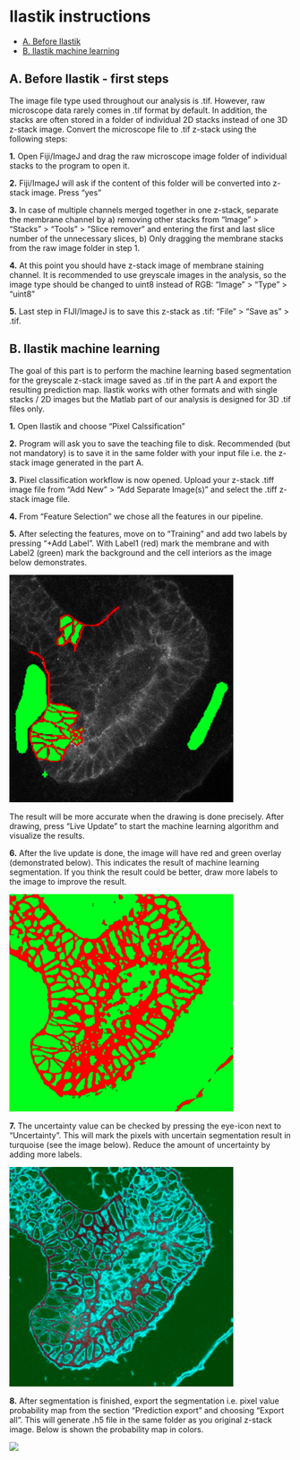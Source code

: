 # Ilastik instructions

- [A. Before Ilastik](#a-before-ilastik---first-steps)
- [B. Ilastik machine learning](#b-ilastik-machine-learning)

## A. Before Ilastik - first steps

The image file type used throughout our analysis is .tif. However, raw microscope data rarely comes in .tif format by default. In addition, the stacks are often stored in a folder of individual 2D stacks instead of one 3D z-stack image. Convert the microscope file to .tif z-stack using the following steps:

**1.** Open Fiji/ImageJ and drag the raw microscope image folder of individual stacks to the program to open it.

**2.** Fiji/ImageJ will ask if the content of this folder will be converted into z-stack image. Press “yes”

**3.** In case of multiple channels merged together in one z-stack, separate the membrane channel by a) removing other stacks from “Image” > “Stacks” > “Tools” > “Slice remover” and entering the first and last slice number of the unnecessary slices, b) Only dragging the membrane stacks from the raw image folder in step 1.

**4.** At this point you should have z-stack image of membrane staining channel. It is recommended to use greyscale images in the analysis, so the image type should be changed to uint8 instead of RGB: “Image” > “Type” > “uint8”

**5.** Last step in FIJI/ImageJ is to save this z-stack as .tif: “File” > “Save as” > .tif.

##  B. Ilastik machine learning

The goal of this part is to perform the machine learning based segmentation for the greyscale z-stack image saved as .tif in the part A and export the resulting prediction map. Ilastik works with other formats and with single stacks / 2D images but the Matlab part of our analysis is designed for 3D .tif files only. 

**1.** Open Ilastik and choose “Pixel Calssification”

**2.** Program will ask you to save the teaching file to disk. Recommended (but not mandatory) is to save it in the same folder with your input file i.e. the z-stack image generated in the part A.

**3.** Pixel classification workflow is now opened. Upload your z-stack .tiff image file from “Add New” > “Add Separate Image(s)” and select the .tiff z-stack image file.

**4.** From “Feature Selection” we chose all the features in our pipeline. 

**5.** After selecting the features, move on to “Training” and add two labels by pressing “+Add Label”. With Label1 (red) mark the membrane and with Label2 (green) mark the background and the cell interiors as the image below demonstrates.

<img src="images/pixel-annotations.png" width="400">

The result will be more accurate when the drawing is done precisely. After drawing, press “Live Update” to start the machine learning algorithm and visualize the results.

**6.** After the live update is done, the image will have red and green overlay (demonstrated below). This indicates the result of machine learning segmentation. If you think the result could be better, draw more labels to the image to improve the result.

<img src="images/learning-overlay.png" width="400">

**7.** The uncertainty value can be checked by pressing the eye-icon next to “Uncertainty”. This will mark the pixels with uncertain segmentation result in turquoise (see the image below). Reduce the amount of uncertainty by adding more labels.

<img src="images/uncertainty.png" width="400">

**8.** After segmentation is finished, export the segmentation i.e. pixel value probability map from the section “Prediction export” and choosing “Export all”. This will generate .h5 file in the same folder as you original z-stack image. Below is shown the probability map in colors.

<img src="images/segmentation-prediction-map.png.png" width="400">
